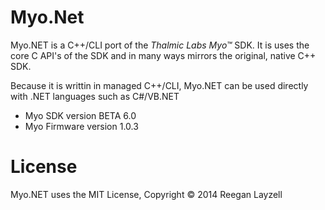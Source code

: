 Myo.Net
=======

Myo.NET is a C++/CLI port of the *Thalmic Labs Myo&trade;* SDK.
It is uses the core C API's of the SDK and in many ways mirrors the original, native C++ SDK.

Because it is writtin in managed C++/CLI, Myo.NET can be used directly with .NET languages such as C#/VB.NET

* Myo SDK version BETA 6.0
* Myo Firmware version 1.0.3

License
=======

Myo.NET uses the MIT License, Copyright &copy; 2014 Reegan Layzell
